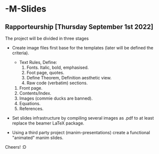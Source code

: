 # -M-Slides
## Rapporteurship [Thursday September 1st 2022]
The project will be divided in three stages
- Create image files first base for the templates (later will be defined the criteria).

  - Text Rules, Define:
    1. Fonts. Italic, bold, emphasised.
    2. Foot page, quotes.
    3. Define Theorem, Definition aesthetic view.
    4. Raw code (verbatim) sections.
  
  1. Front page.
  2. Contents/Index.
  3. Images (commie ducks are banned).
  4. Equations.
  5. References.

- Set slides infrastructure by compiling several images as .pdf to at least replace the beamer LaTeX package.
- Using a third party project (manim-presentations) create a functional "animated" manim slides. 

Cheers! :D
